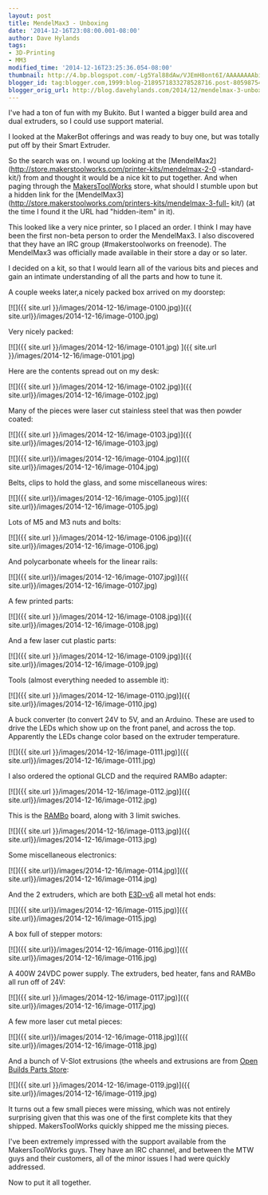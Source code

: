 ```yaml
---
layout: post
title: MendelMax3 - Unboxing
date: '2014-12-16T23:08:00.001-08:00'
author: Dave Hylands
tags:
- 3D-Printing
- MM3
modified_time: '2014-12-16T23:25:36.054-08:00'
thumbnail: http://4.bp.blogspot.com/-Lg5Yal88dAw/VJEmH8ont6I/AAAAAAAAbic/q0jnw6sHJUM/s72-c/IMG_20141128_150144.jpg
blogger_id: tag:blogger.com,1999:blog-2189571833278528716.post-8059875427988057156
blogger_orig_url: http://blog.davehylands.com/2014/12/mendelmax-3-unboxing.html
---
```


I've had a ton of fun with my Bukito. But I wanted a bigger build area and
dual extruders, so I could use support material.

I looked at the MakerBot offerings and was ready to buy one, but was totally
put off by their Smart Extruder.

So the search was on. I wound up looking at the
[MendelMax2](http://store.makerstoolworks.com/printer-kits/mendelmax-2-0
-standard-kit/) from and thought it would be a nice kit to put together. And
when paging through the [MakersToolWorks](http://store.makerstoolworks.com/)
store, what should I stumble upon but a hidden link for the
[MendelMax3](http://store.makerstoolworks.com/printers-kits/mendelmax-3-full-
kit/) (at the time I found it the URL had "hidden-item" in it).

This looked like a very nice printer, so I placed an order. I think I may have
been the first non-beta person to order the MendelMax3. I also discovered that
they have an IRC group (#makerstoolworks on freenode). The MendelMax3 was
officially made available in their store a day or so later.

I decided on a kit, so that I would learn all of the various bits and pieces
and gain an intimate understanding of all the parts and how to tune it.

A couple weeks later,a nicely packed box arrived on my doorstep:

[![]({{ site.url }}/images/2014-12-16/image-0100.jpg)]({{ site.url}}/images/2014-12-16/image-0100.jpg)


Very nicely packed:

[![]({{ site.url }}/images/2014-12-16/image-0101.jpg) ]({{ site.url
}}/images/2014-12-16/image-0101.jpg)


Here are the contents spread out on my desk:

[![]({{ site.url }}/images/2014-12-16/image-0102.jpg)]({{ site.url}}/images/2014-12-16/image-0102.jpg)


Many of the pieces were laser cut stainless steel that was then powder coated:

[![]({{ site.url }}/images/2014-12-16/image-0103.jpg)]({{ site.url}}/images/2014-12-16/image-0103.jpg)



[![]({{ site.url}}/images/2014-12-16/image-0104.jpg)]({{ site.url}}/images/2014-12-16/image-0104.jpg)


Belts, clips to hold the glass, and some miscellaneous wires:

[![]({{ site.url}}/images/2014-12-16/image-0105.jpg)]({{ site.url}}/images/2014-12-16/image-0105.jpg)


Lots of M5 and M3 nuts and bolts:

[![]({{ site.url }}/images/2014-12-16/image-0106.jpg)]({{ site.url}}/images/2014-12-16/image-0106.jpg)


And polycarbonate wheels for the linear rails:

[![]({{ site.url}}/images/2014-12-16/image-0107.jpg)]({{ site.url}}/images/2014-12-16/image-0107.jpg)


A few printed parts:

[![]({{ site.url }}/images/2014-12-16/image-0108.jpg)]({{ site.url}}/images/2014-12-16/image-0108.jpg)


And a few laser cut plastic parts:

[![]({{ site.url }}/images/2014-12-16/image-0109.jpg)]({{ site.url}}/images/2014-12-16/image-0109.jpg)


Tools (almost everything needed to assemble it):

[![]({{ site.url }}/images/2014-12-16/image-0110.jpg)]({{ site.url}}/images/2014-12-16/image-0110.jpg)


A buck converter (to convert 24V to 5V, and an Arduino. These are used to
drive the LEDs which show up on the front panel, and across the top.
Apparently the LEDs change color based on the extruder temperature.

[![]({{ site.url }}/images/2014-12-16/image-0111.jpg)]({{ site.url}}/images/2014-12-16/image-0111.jpg)


I also ordered the optional GLCD and the required RAMBo adapter:

[![]({{ site.url }}/images/2014-12-16/image-0112.jpg)]({{ site.url}}/images/2014-12-16/image-0112.jpg)


This is the [RAMBo](https://ultimachine.com/content/rambo-13/) board, along
with 3 limit swiches.

[![]({{ site.url }}/images/2014-12-16/image-0113.jpg)]({{ site.url}}/images/2014-12-16/image-0113.jpg)


Some miscellaneous electronics:

[![]({{ site.url}}/images/2014-12-16/image-0114.jpg)]({{ site.url}}/images/2014-12-16/image-0114.jpg)


And the 2 extruders, which are both [E3D-v6](http://e3d-online.com/E3D-v6/)
all metal hot ends:

[![]({{ site.url}}/images/2014-12-16/image-0115.jpg)]({{ site.url}}/images/2014-12-16/image-0115.jpg)


A box full of stepper motors:

[![]({{ site.url}}/images/2014-12-16/image-0116.jpg)]({{ site.url}}/images/2014-12-16/image-0116.jpg)


A 400W  24VDC power supply. The extruders, bed heater, fans and RAMBo all run
off of 24V:

[![]({{ site.url }}/images/2014-12-16/image-0117.jpg)]({{ site.url}}/images/2014-12-16/image-0117.jpg)


A few more laser cut metal pieces:

[![]({{ site.url}}/images/2014-12-16/image-0118.jpg)]({{ site.url}}/images/2014-12-16/image-0118.jpg)


And a bunch of V-Slot extrusions (the wheels and extrusions are from [Open
Builds Parts Store](http://openbuildspartstore.com/):

[![]({{ site.url }}/images/2014-12-16/image-0119.jpg)]({{ site.url}}/images/2014-12-16/image-0119.jpg)

It turns out a few small pieces were missing, which was not entirely
surprising given that this was one of the first complete kits that they
shipped. MakersToolWorks quickly shipped me the missing pieces.

I've been extremely impressed with the support available from the
MakersToolWorks guys. They have an IRC channel, and between the MTW guys and
their customers, all of the minor issues I had were quickly addressed.

Now to put it all together.

